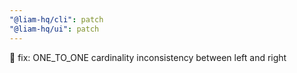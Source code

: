 ```yaml
---
"@liam-hq/cli": patch
"@liam-hq/ui": patch
---
```


🐛 fix: ONE_TO_ONE cardinality inconsistency between left and right
